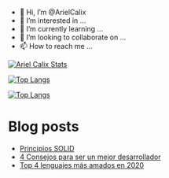 - 👋 Hi, I’m @ArielCalix
- 👀 I’m interested in ...
- 🌱 I’m currently learning ...
- 💞️ I’m looking to collaborate on ...
- 📫 How to reach me ...

<!---
ArielCalix/ArielCalix is a ✨ special ✨ repository because its `README.md` (this file) appears on your GitHub profile.
You can click the Preview link to take a look at your changes.
--->

[![Ariel Calix Stats](https://github-readme-stats.vercel.app/api?username=arielcalix&?count_private=true&show_icons=true&theme=dark)](https://github.com/ArielCalix/github-readme-stats)

[![Top Langs](https://github-readme-stats.vercel.app/api/top-langs/?username=arielcalix&layout=compact&theme=dark)](https://github.com/arielcalix/github-readme-stats)

[![Top Langs](https://github-readme-stats.vercel.app/api/pin/?username=arielcalix&repo=Code.Extensions&theme=dark)](https://github.com/arielcalix/github-readme-stats)

# Blog posts
<!-- BLOG-POST-LIST:START -->
- [Principios SOLID](https://dev.to/arielcalix/principios-solid-3mh)
- [4 Consejos para ser un mejor desarrollador](https://dev.to/arielcalix/4-consejos-para-ser-un-mejor-desarrollador-21f6)
- [Top 4 lenguajes más amados en 2020](https://dev.to/arielcalix/top-4-lenguajes-mas-amados-en-2020-2nnh)
<!-- BLOG-POST-LIST:END -->
